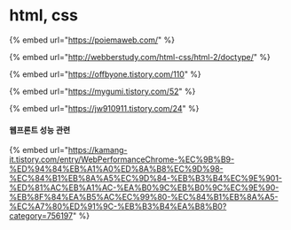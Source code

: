 # html, css

{% embed url="https://poiemaweb.com/" %}



{% embed url="http://webberstudy.com/html-css/html-2/doctype/" %}



{% embed url="https://offbyone.tistory.com/110" %}

{% embed url="https://mygumi.tistory.com/52" %}

{% embed url="https://jw910911.tistory.com/24" %}

#### 웹프론트 성능 관련 

{% embed url="https://kamang-it.tistory.com/entry/WebPerformanceChrome-%EC%9B%B9-%ED%94%84%EB%A1%A0%ED%8A%B8%EC%9D%98-%EC%84%B1%EB%8A%A5%EC%9D%84-%EB%B3%B4%EC%9E%901-%ED%81%AC%EB%A1%AC-%EA%B0%9C%EB%B0%9C%EC%9E%90-%EB%8F%84%EA%B5%AC%EC%99%80-%EC%84%B1%EB%8A%A5-%EC%A7%80%ED%91%9C-%EB%B3%B4%EA%B8%B0?category=756197" %}



